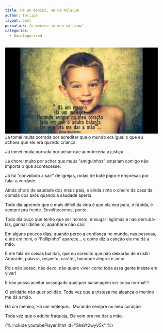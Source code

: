 ```yaml
---
title: Há um menino, Há um moleque
author: fellipe
layout: post
permalink: /o-menino-no-meu-coracao/
categories:
  - Uncategorized
---
```

<center>
  <a href="/img/posts/2013/10/maxresdefault.jpg"><img alt="maxresdefault" src="/img/posts/2013/10/maxresdefault-1024x576.jpg"  /></a>
</center>Já tomei muita porrada por acreditar que o mundo era igual o que eu achava que ele era quando criança.

Já tomei muita porrada por achar que aconteceria a justiça.

Já chorei muito por achar que meus &#8220;amiguinhos&#8221; estariam comigo não importa o que acontecesse.

Já fui &#8220;convidado a sair&#8221; de igrejas, rodas de bate papo e empresas por falar a verdade.

Ainda choro de saudade dos meus pais, e ainda sinto o cheiro da casa da comida dos avós quando a saudade aperta.

Todo dia aprendo que o mais dificil da vida é que ela nao para, é rápida, e sempre pra frente. Envelhecemos, ponto.

Todo dia ouço que tenho que ser homem, enxugar lágrimas e nao derrubá-las, ganhar dinheiro, apanhar e não cair.

Em alguns poucos dias, quando perco a confiança no mundo, nas pessoas, e até em mim, o &#8220;Fellipinho&#8221; aparece&#8230; e como diz a canção ele me dá a mão.

E me fala de coisas bonitas, que eu acredito que não deixarão de existir: Amizade, palavra, respeito, caráter, bondade alegria e amor

Pois não posso, não devo, não quero viver como toda essa gente insiste em viver!

E não posso aceitar sossegado qualquer sacanagem ser coisa normal!!!

O solidário não quer solidão. Toda vez que a tristeza me alcança o menino me dá a mão.

Há um menino, Há um moleque&#8230; Morando sempre no meu coração

Toda vez que o adulto fraqueja, Ele vem pra me dar a mão.

{% include youtubePlayer.html id="SheYt2wyV5k" %}
